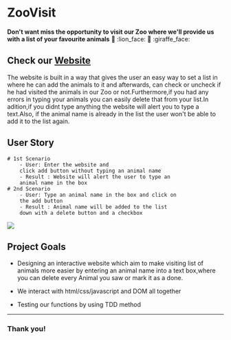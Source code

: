 

# ZooVisit

**Don't want miss the opportunity to visit our Zoo where we'll provide us with a list of your favourite animals** :rabbit: :lion_face: :eagle: :giraffe_face: 
<!--  -->
 Check our [Website](https://webahead5.github.io/ZooVisit/)
---
The website is built in a way that gives the user an easy way to set a list in where he can add the animals to it and afterwards, can check or uncheck if he had visited the animals in our Zoo or not.Furthermore,if you had any errors in typing your animals you can easily delete that from your list.In adition,if you didnt type anything the website will alert you to type a text.Also, if the animal name is already in the list the user won't be able to add it to the list again.

## User Story

```gherkin=
# 1st Scenario 
    - User: Enter the website and 
    click add button without typing an animal name
    - Result : Website will alert the user to type an
    animal name in the box
# 2nd Scenario 
    - User: Type an animal name in the box and click on
    the add button
    - Result : Animal name will be added to the list
    down with a delete button and a checkbox
```


![](https://i.imgur.com/2wWKmCI.jpg)


## Project Goals

* Designing an interactive website which aim to make visiting list of animals more easier by entering an animal name into a text box,where you can delete every Animal you saw or  mark it as a done. 

* We interact with html/css/javascript and DOM all together

* Testing our functions by using TDD method


---

### Thank you! 


